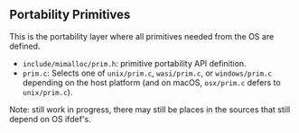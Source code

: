 ## Portability Primitives

This is the portability layer where all primitives needed from the OS are defined.

- `include/mimalloc/prim.h`: primitive portability API definition.
- `prim.c`: Selects one of `unix/prim.c`, `wasi/prim.c`, or `windows/prim.c` depending on the host platform
            (and on macOS, `osx/prim.c` defers to `unix/prim.c`).

Note: still work in progress, there may still be places in the sources that still depend on OS ifdef's.